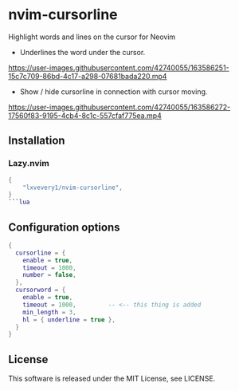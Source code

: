# nvim-cursorline

Highlight words and lines on the cursor for Neovim

- Underlines the word under the cursor.

https://user-images.githubusercontent.com/42740055/163586251-15c7c709-86bd-4c17-a298-07681bada220.mp4

- Show / hide cursorline in connection with cursor moving.

https://user-images.githubusercontent.com/42740055/163586272-17560f83-9195-4cb4-8c1c-557cfaf775ea.mp4

## Installation

### Lazy.nvim


```lua
{
    "lxvevery1/nvim-cursorline",
}
```lua

```

## Configuration options

```lua
{
  cursorline = {
    enable = true,
    timeout = 1000,
    number = false,
  },
  cursorword = {
    enable = true,
    timeout = 1000,         -- <-- this thing is added
    min_length = 3,
    hl = { underline = true },
  }
}
```

## License

This software is released under the MIT License, see LICENSE.

